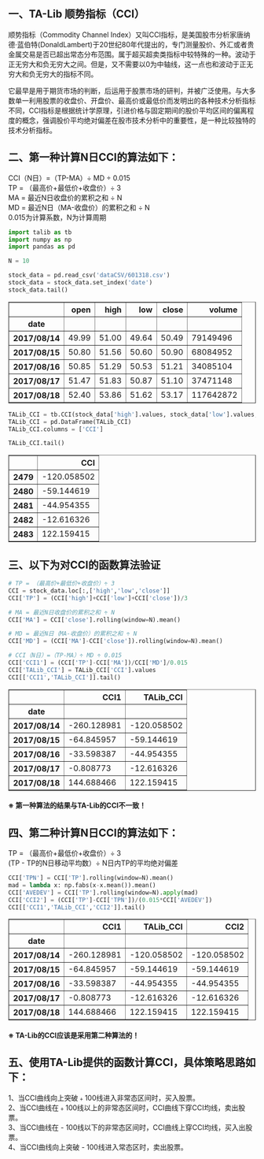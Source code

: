 
## 一、TA-Lib 顺势指标（CCI）

顺势指标（Commodity Channel Index）又叫CCI指标，是美国股市分析家唐纳德·蓝伯特(DonaldLambert)于20世纪80年代提出的，专门测量股价、外汇或者贵金属交易是否已超出常态分布范围。属于超买超卖类指标中较特殊的一种。波动于正无穷大和负无穷大之间。但是，又不需要以0为中轴线，这一点也和波动于正无穷大和负无穷大的指标不同。

它最早是用于期货市场的判断，后运用于股票市场的研判，并被广泛使用。与大多数单一利用股票的收盘价、开盘价、最高价或最低价而发明出的各种技术分析指标不同，CCI指标是根据统计学原理，引进价格与固定期间的股价平均区间的偏离程度的概念，强调股价平均绝对偏差在股市技术分析中的重要性，是一种比较独特的技术分析指标。

## 二、第一种计算N日CCI的算法如下：
CCI（N日）=（TP-MA）÷ MD ÷ 0.015 <br>
TP = （最高价+最低价+收盘价）÷ 3 <br>
MA = 最近N日收盘价的累积之和 ÷ N <br>
MD = 最近N日（MA-收盘价）的累积之和 ÷ N <br>
0.015为计算系数，N为计算周期


```python
import talib as tb
import numpy as np
import pandas as pd
```


```python
N = 10
```


```python
stock_data = pd.read_csv('dataCSV/601318.csv')
stock_data = stock_data.set_index('date')
stock_data.tail()
```




<div>
<style>
    .dataframe thead tr:only-child th {
        text-align: right;
    }

    .dataframe thead th {
        text-align: left;
    }

    .dataframe tbody tr th {
        vertical-align: top;
    }
</style>
<table border="1" class="dataframe">
  <thead>
    <tr style="text-align: right;">
      <th></th>
      <th>open</th>
      <th>high</th>
      <th>low</th>
      <th>close</th>
      <th>volume</th>
    </tr>
    <tr>
      <th>date</th>
      <th></th>
      <th></th>
      <th></th>
      <th></th>
      <th></th>
    </tr>
  </thead>
  <tbody>
    <tr>
      <th>2017/08/14</th>
      <td>49.99</td>
      <td>51.00</td>
      <td>49.64</td>
      <td>50.49</td>
      <td>79149496</td>
    </tr>
    <tr>
      <th>2017/08/15</th>
      <td>50.80</td>
      <td>51.56</td>
      <td>50.60</td>
      <td>50.90</td>
      <td>68084952</td>
    </tr>
    <tr>
      <th>2017/08/16</th>
      <td>50.85</td>
      <td>51.29</td>
      <td>50.53</td>
      <td>51.21</td>
      <td>34085104</td>
    </tr>
    <tr>
      <th>2017/08/17</th>
      <td>51.47</td>
      <td>51.83</td>
      <td>50.87</td>
      <td>51.10</td>
      <td>37471148</td>
    </tr>
    <tr>
      <th>2017/08/18</th>
      <td>52.40</td>
      <td>53.86</td>
      <td>51.62</td>
      <td>53.17</td>
      <td>117642872</td>
    </tr>
  </tbody>
</table>
</div>




```python
TALib_CCI = tb.CCI(stock_data['high'].values, stock_data['low'].values, stock_data['close'].values, timeperiod=N)
TALib_CCI = pd.DataFrame(TALib_CCI)
TALib_CCI.columns = ['CCI']
```


```python
TALib_CCI.tail()
```




<div>
<style>
    .dataframe thead tr:only-child th {
        text-align: right;
    }

    .dataframe thead th {
        text-align: left;
    }

    .dataframe tbody tr th {
        vertical-align: top;
    }
</style>
<table border="1" class="dataframe">
  <thead>
    <tr style="text-align: right;">
      <th></th>
      <th>CCI</th>
    </tr>
  </thead>
  <tbody>
    <tr>
      <th>2479</th>
      <td>-120.058502</td>
    </tr>
    <tr>
      <th>2480</th>
      <td>-59.144619</td>
    </tr>
    <tr>
      <th>2481</th>
      <td>-44.954355</td>
    </tr>
    <tr>
      <th>2482</th>
      <td>-12.616326</td>
    </tr>
    <tr>
      <th>2483</th>
      <td>122.159415</td>
    </tr>
  </tbody>
</table>
</div>



## 三、以下为对CCI的函数算法验证


```python
# TP = （最高价+最低价+收盘价）÷ 3
CCI = stock_data.loc[:,['high','low','close']]
CCI['TP'] = (CCI['high']+CCI['low']+CCI['close'])/3
```


```python
# MA = 最近N日收盘价的累积之和 ÷ N
CCI['MA'] = CCI['close'].rolling(window=N).mean()
```


```python
# MD = 最近N日（MA-收盘价）的累积之和 ÷ N 
CCI['MD'] = (CCI['MA']-CCI['close']).rolling(window=N).mean()
```


```python
# CCI（N日）=（TP-MA）÷ MD ÷ 0.015 
CCI['CCI1'] = (CCI['TP']-CCI['MA'])/CCI['MD']/0.015
CCI['TALib_CCI'] = TALib_CCI['CCI'].values
CCI[['CCI1','TALib_CCI']].tail()
```




<div>
<style>
    .dataframe thead tr:only-child th {
        text-align: right;
    }

    .dataframe thead th {
        text-align: left;
    }

    .dataframe tbody tr th {
        vertical-align: top;
    }
</style>
<table border="1" class="dataframe">
  <thead>
    <tr style="text-align: right;">
      <th></th>
      <th>CCI1</th>
      <th>TALib_CCI</th>
    </tr>
    <tr>
      <th>date</th>
      <th></th>
      <th></th>
    </tr>
  </thead>
  <tbody>
    <tr>
      <th>2017/08/14</th>
      <td>-260.128981</td>
      <td>-120.058502</td>
    </tr>
    <tr>
      <th>2017/08/15</th>
      <td>-64.845957</td>
      <td>-59.144619</td>
    </tr>
    <tr>
      <th>2017/08/16</th>
      <td>-33.598387</td>
      <td>-44.954355</td>
    </tr>
    <tr>
      <th>2017/08/17</th>
      <td>-0.808773</td>
      <td>-12.616326</td>
    </tr>
    <tr>
      <th>2017/08/18</th>
      <td>144.688466</td>
      <td>122.159415</td>
    </tr>
  </tbody>
</table>
</div>



#### ※ 第一种算法的结果与TA-Lib的CCI不一致！

## 四、第二种计算N日CCI的算法如下：

TP = （最高价+最低价+收盘价）÷ 3 <br>
(TP - TP的N日移动平均数）÷ N日内TP的平均绝对偏差


```python
CCI['TPN'] = CCI['TP'].rolling(window=N).mean()
mad = lambda x: np.fabs(x-x.mean()).mean()
CCI['AVEDEV'] = CCI['TP'].rolling(window=N).apply(mad)
CCI['CCI2'] = (CCI['TP']-CCI['TPN'])/(0.015*CCI['AVEDEV'])
CCI[['CCI1','TALib_CCI','CCI2']].tail()
```




<div>
<style>
    .dataframe thead tr:only-child th {
        text-align: right;
    }

    .dataframe thead th {
        text-align: left;
    }

    .dataframe tbody tr th {
        vertical-align: top;
    }
</style>
<table border="1" class="dataframe">
  <thead>
    <tr style="text-align: right;">
      <th></th>
      <th>CCI1</th>
      <th>TALib_CCI</th>
      <th>CCI2</th>
    </tr>
    <tr>
      <th>date</th>
      <th></th>
      <th></th>
      <th></th>
    </tr>
  </thead>
  <tbody>
    <tr>
      <th>2017/08/14</th>
      <td>-260.128981</td>
      <td>-120.058502</td>
      <td>-120.058502</td>
    </tr>
    <tr>
      <th>2017/08/15</th>
      <td>-64.845957</td>
      <td>-59.144619</td>
      <td>-59.144619</td>
    </tr>
    <tr>
      <th>2017/08/16</th>
      <td>-33.598387</td>
      <td>-44.954355</td>
      <td>-44.954355</td>
    </tr>
    <tr>
      <th>2017/08/17</th>
      <td>-0.808773</td>
      <td>-12.616326</td>
      <td>-12.616326</td>
    </tr>
    <tr>
      <th>2017/08/18</th>
      <td>144.688466</td>
      <td>122.159415</td>
      <td>122.159415</td>
    </tr>
  </tbody>
</table>
</div>



#### ※ TA-Lib的CCI应该是采用第二种算法的！

## 五、使用TA-Lib提供的函数计算CCI，具体策略思路如下：

1、当CCI曲线向上突破﹢100线进入非常态区间时，买入股票。 <br>
2、当CCI曲线在﹢100线以上的非常态区间时，CCI曲线下穿CCI均线，卖出股票。 <br>
3、当CCI曲线在 - 100线以下的非常态区间时，CCI曲线上穿CCI均线，买入出股票。 <br>
4、当CCI曲线向上突破 - 100线进入常态区时，卖出股票。
